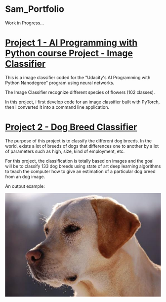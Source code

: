 # Sam_Portfolio
Work in Progress...

# [Project 1 - AI Programming with Python course Project - Image Classifier](https://github.com/samux87/Image_Classifier)

This is a image classifier coded for the "Udacity's AI Programming with Python Nanodegree" program using neural networks.

The Image Classifier recognize different species of flowers (102 classes).

In this project, i first develop code for an image classifier built with PyTorch, then i converted it into a command line application.


# [Project 2 - Dog Breed Classifier](https://github.com/samux87/Dog_Breed_Classifier)

The purpose of this project is to classify the different dog breeds. In the world, exists a lot of breeds of dogs that differences one to another by a lot of parameters such as high, size, kind of employment, etc. 

For this project, the classification is totally based on images and the goal will be to classify 133 dog breeds using state of art deep learning algorithms to teach the computer how to give an estimation of a particular dog breed from an dog image.

An output example:

![Dogs Detected: Golden retriever](images/dog.png)

